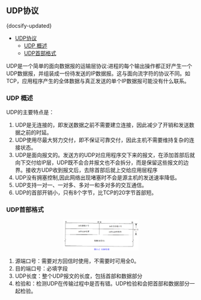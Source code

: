 ## UDP协议
{docsify-updated}

- [UDP协议](#udp协议)
  - [UDP 概述](#udp-概述)
  - [UDP首部格式](#udp首部格式)

UDP是一个简单的面向数据报的运输层协议:进程的每个输出操作都正好产生一个UDP数据报，并组装成一份待发送的IP数据报。这与面向流字符的协议不同。如TCP，应用程序产生的全体数据与真正发送的单个IP数据报可能没有什么联系。

### UDP 概述

UDP的主要特点是：

1. UDP是无连接的，即发送数据之前不需要建立连接，因此减少了开销和发送数据之前的时延。
2. UDP使用尽最大努力交付，即不保证可靠交付，因此主机不需要维持复杂的连接状态。
3. UDP是面向报文的。发送方的UDP对应用程序交下来的报文，在添加首部后就向下交付给IP层，UDP既不会合并报文也不会拆分，而是保留这些报文的边界。接收方UDP收到报文后，去除首部后就上交给应用层程序
4. UDP没有拥塞控制,因此网络出现堵塞时不会是源主机的发送速率降低。
5. UDP支持一对一、一对多、多对一和多对多的交互通信。
6. UDP的首部开销小，只有8个字节，比TCP的20字节首部短。

### UDP首部格式
<center><img src="pics/udp.png" alt="" width=40%></center>

1. 源端口号：需要对方回信时使用，不需要时可用全0。
2. 目的端口号：必填字段
3. UDP长度：整个UDP报文的长度，包括首部和数据部分
4. 检验和：检测UDP在传输过程中是否有错。UDP检验和会把首部和数据部分一起检验。